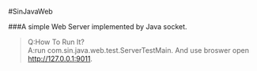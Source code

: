 #SinJavaWeb


###A simple Web Server implemented by Java socket.

>Q:How To Run It?
><br/>
>A:run com.sin.java.web.test.ServerTestMain. And use broswer open <a href="http://127.0.0.1:9011">http://127.0.0.1:9011</a>.
